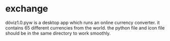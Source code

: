 # exchange

döviz1.0.pyw is a desktop app which runs an online currency converter. it contains 65 different currencies from the world. the python file and icon file should be in the same directory to work smoothly.
